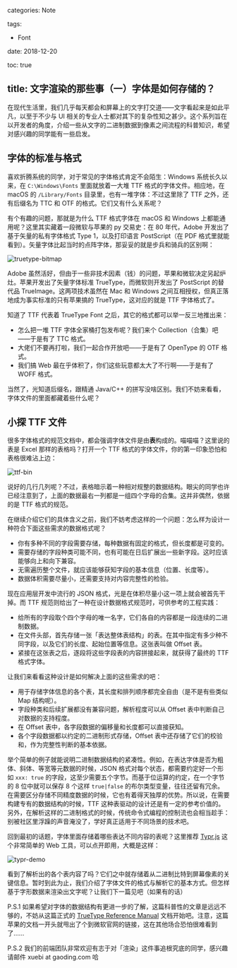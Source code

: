 categories: Note

tags:

- Font

date: 2018-12-20

toc: true

title: 文字渲染的那些事（一）字体是如何存储的？
---

在现代生活里，我们几乎每天都会和屏幕上的文字打交道——文字看起来是如此平凡，以至于不少与 UI 相关的专业人士都对其下的复杂性知之甚少。这个系列旨在以开发者的角度，介绍一些从文字的二进制数据到像素之间流程的科普知识，希望对感兴趣的同学能有一些启发。

<!--more-->


## 字体的标准与格式

喜欢折腾系统的同学，对于常见的字体格式肯定不会陌生：Windows 系统长久以来，在 `C:\Windows\Fonts` 里面就放着一大堆 TTF 格式的字体文件。相应地，在 macOS 的 `/Library/Fonts` 目录里，也有一堆字体：不过这里除了 TTF 之外，还有后缀名为 TTC 和 OTF 的格式。它们又有什么关系呢？

有个有趣的问题，那就是为什么 TTF 格式字体在 macOS 和 Windows 上都能通用呢？这里其实藏着一段微软与苹果的 py 交易史：在 80 年代，Adobe 开发出了基于矢量的私有字体格式 Type 1，以及打印语言 PostScript（在 PDF 格式里就能看到）。矢量字体比起当时的点阵字体，那妥妥的就是步兵和骑兵的区别啊：

![truetype-bitmap](/images/text-in-depth/truetype-bitmap.gif)

Adobe 虽然活好，但由于一些非技术因素（钱）的问题，苹果和微软决定另起炉灶。苹果开发出了矢量字体标准 TrueType，而微软则开发出了 PostScript 的替代品 TrueImage。这两项技术虽然在 Mac 和 Windows 之间互相授权，但真正落地成为事实标准的只有苹果搞的 TrueType，这对应的就是 TTF 字体格式了。

知道了 TTF 代表着 TrueType Font 之后，其它的格式都可以举一反三地推出来：

* 怎么把一堆 TTF 字体全家桶打包发布呢？我们来个 Collection（合集）吧——于是有了 TTC 格式。
* 大佬们不要再打啦，我们一起合作开放吧——于是有了 OpenType 的 OTF 格式。
* 我们搞 Web 最在乎体积了，你们这些玩意都太大了不行啊——于是有了 WOFF 格式。

当然了，光知道后缀名，跟精通 Java/C++ 的拼写没啥区别。我们不妨来看看，字体文件的里面都藏着些什么呢？


## 小探 TTF 文件

很多字体格式的规范文档中，都会强调字体文件是由**表**构成的。喵喵喵？这里说的表是 Excel 那样的表格吗？打开一个 TTF 格式的字体文件，你的第一印象恐怕和表格很难沾上边：

![ttf-bin](/images/text-in-depth/ttf-bin.png)

说好的几行几列呢？不过，表格暗示着一种相对规整的数据结构。眼尖的同学也许已经注意到了，上面的数据最右一列都是一组四个字母的合集。这并非偶然，依据的是 TTF 格式的规范。

在继续介绍它们的具体含义之前，我们不妨考虑这样的一个问题：怎么样为设计一种符合下面这些需求的数据格式呢？

* 你有多种不同的字段需要存储，每种数据有固定的格式，但长度都是可变的。
* 需要存储的字段种类可能不同，也有可能在日后扩展出一些新字段。这时应该能够向上和向下兼容。
* 无需遍历整个文件，就应该能够获知字段的基本信息（位置、长度等）。
* 数据体积需要尽量小，还需要支持对内容完整性的检验。

现在应用层开发中流行的 JSON 格式，光是在体积尽量小这一项上就会被首先干掉。而 TTF 规范则给出了一种在设计数据格式规范时，可供参考的工程实践：

* 给所有的字段取个四个字母的唯一名字，它们各自的内容都是一段连续的二进制数据。
* 在文件头部，首先存储一张「表达整体表结构」的表。在其中指定有多少种不同字段，以及它们的长度、起始位置等信息。这张表叫做 Offset 表。
* 紧接在这张表之后，逐段将这些字段表的内容拼接起来，就获得了最终的 TTF 格式字体。

让我们来看看这种设计是如何解决上面的这些需求的吧：

* 用于存储字体信息的各个表，其长度和排列顺序都完全自由（是不是有些类似 Map 结构呢）。
* 字段种类和后续扩展都没有兼容问题，解析程度可以从 Offset 表中判断自己对数据的支持程度。
* 在 Offset 表中，各字段数据的偏移量和长度都可以直接获知。
* 各个字段数据都以约定的二进制形式存储，Offset 表中还存储了它们的校验和，作为完整性判断的基本依据。

举个简单的例子就能说明二进制数据结构的紧凑性。例如，在表达字体是否为粗体、斜体、等宽等元数据的时候，JSON 格式对每个状态，都需要约定好一个形如 `xxx: true` 的字段，这至少需要五个字节。而基于位运算的约定，在一个字节的 8 位中就可以保存 8 个这样 `true|false` 的布尔类型变量，往往还留有冗余。在需要区分存储不同精度数据的时候，它也有着得天独厚的优势。所以说，在需要构建专有的数据结构的时候，TTF 这种表驱动的设计还是有一定的参考价值的。另外，在解析这样的二进制格式的时候，传统命令式编程的控制流也会相当趁手：别被社区里浮躁的声音淹没了，学好真正适用于不同场景的技术吧。

回到最初的话题，字体里面存储着哪些表达不同内容的表呢？这里推荐 [Typr.js](https://photopea.github.io/Typr.js/) 这个非常简单的 Web 工具，可以点开即用，大概是这样：

![typr-demo](/images/text-in-depth/typr-demo.png)

看到了解析出的各个表内容了吗？它们之中就存储着从二进制比特到屏幕像素的关键信息。暂时到此为止，我们介绍了字体文件的格式与解析它的基本方式。但怎样基于字形数据来渲染出文字呢？让我们下一篇见吧（如果有的话）

P.S.1 如果希望对字体的数据结构有更进一步的了解，这篇科普性的文章是远远不够的，不妨从这篇正式的 [TrueType Reference Manual](https://developer.apple.com/fonts/TrueType-Reference-Manual/RM06/Chap6.html) 文档开始吧。注意，这篇苹果的文档一开头就甩出了个到微软官网的链接，这在其他场合恐怕很难看到了……

P.S.2 我们的前端团队非常欢迎有志于对「渲染」这件事追根究底的同学，感兴趣请邮件 xuebi at gaoding.com 哈
